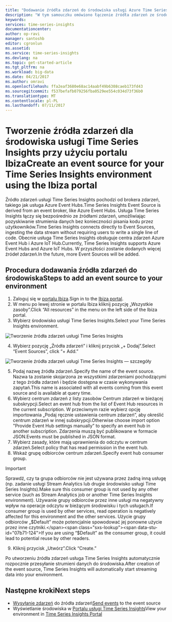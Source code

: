 ```yaml
---
title: "Dodawanie źródła zdarzeń do środowiska usługi Azure Time Series Insights | Microsoft Docs"
description: "W tym samouczku omówiono łączenie źródła zdarzeń ze środowiskiem usługi Time Series Insights"
keywords: 
services: time-series-insights
documentationcenter: 
author: op-ravi
manager: santoshb
editor: cgronlun
ms.assetid: 
ms.service: time-series-insights
ms.devlang: na
ms.topic: get-started-article
ms.tgt_pltfrm: na
ms.workload: big-data
ms.date: 04/21/2017
ms.author: omravi
ms.openlocfilehash: ffa2eaf3680e68ac14aabf49b6308caeb173fd43
ms.sourcegitcommit: f537befafb079256fba0529ee554c034d73f36b0
ms.translationtype: MT
ms.contentlocale: pl-PL
ms.lasthandoff: 07/11/2017
---
```

# <a name="create-an-event-source-for-your-time-series-insights-environment-using-the-ibiza-portal"></a><span data-ttu-id="07b71-103">Tworzenie źródła zdarzeń dla środowiska usługi Time Series Insights przy użyciu portalu Ibiza</span><span class="sxs-lookup"><span data-stu-id="07b71-103">Create an event source for your Time Series Insights environment using the Ibiza portal</span></span>

<span data-ttu-id="07b71-104">Źródło zdarzeń usługi Time Series Insights pochodzi od brokera zdarzeń, takiego jak usługa Azure Event Hubs.</span><span class="sxs-lookup"><span data-stu-id="07b71-104">Time Series Insights Event Source is derived from an event broker, like Azure Event Hubs.</span></span> <span data-ttu-id="07b71-105">Usługa Time Series Insights łączy się bezpośrednio ze źródłami zdarzeń, umożliwiając pozyskiwanie strumienia danych bez konieczności pisania kodu przez użytkowników.</span><span class="sxs-lookup"><span data-stu-id="07b71-105">Time Series Insights connects directly to Event Sources, ingesting the data stream without requiring users to write a single line of code.</span></span> <span data-ttu-id="07b71-106">Obecnie usługa Time Series Insights obsługuje centra zdarzeń Azure Event Hub i Azure IoT Hub.</span><span class="sxs-lookup"><span data-stu-id="07b71-106">Currently, Time Series Insights supports Azure Event Hubs and Azure IoT Hubs.</span></span> <span data-ttu-id="07b71-107">W przyszłości zostanie dodanych więcej źródeł zdarzeń.</span><span class="sxs-lookup"><span data-stu-id="07b71-107">In the future, more Event Sources will be added.</span></span>

## <a name="steps-to-add-an-event-source-to-your-environment"></a><span data-ttu-id="07b71-108">Procedura dodawania źródła zdarzeń do środowiska</span><span class="sxs-lookup"><span data-stu-id="07b71-108">Steps to add an event source to your environment</span></span>

1.  <span data-ttu-id="07b71-109">Zaloguj się w [portalu Ibiza](https://portal.azure.com).</span><span class="sxs-lookup"><span data-stu-id="07b71-109">Sign in to the [Ibiza portal](https://portal.azure.com).</span></span>
2.  <span data-ttu-id="07b71-110">W menu po lewej stronie w portalu Ibiza kliknij pozycję „Wszystkie zasoby”.</span><span class="sxs-lookup"><span data-stu-id="07b71-110">Click “All resources” in the menu on the left side of the Ibiza portal.</span></span>
3.  <span data-ttu-id="07b71-111">Wybierz środowisko usługi Time Series Insights.</span><span class="sxs-lookup"><span data-stu-id="07b71-111">Select your Time Series Insights environment.</span></span>

  ![Tworzenie źródła zdarzeń usługi Time Series Insights](media/add-event-source/getstarted-create-event-source-1.png)

4.  <span data-ttu-id="07b71-113">Wybierz pozycję „Źródła zdarzeń” i kliknij przycisk „+ Dodaj”.</span><span class="sxs-lookup"><span data-stu-id="07b71-113">Select “Event Sources”, click “+ Add.”</span></span>

  ![Tworzenie źródła zdarzeń usługi Time Series Insights — szczegóły](media/add-event-source/getstarted-create-event-source-2.png)

5.  <span data-ttu-id="07b71-115">Podaj nazwę źródła zdarzeń.</span><span class="sxs-lookup"><span data-stu-id="07b71-115">Specify the name of the event source.</span></span> <span data-ttu-id="07b71-116">Nazwa ta zostanie skojarzona ze wszystkimi zdarzeniami pochodzącymi z tego źródła zdarzeń i będzie dostępna w czasie wykonywania zapytań.</span><span class="sxs-lookup"><span data-stu-id="07b71-116">This name is associated with all events coming from this event source and is available at query time.</span></span>
6.  <span data-ttu-id="07b71-117">Wybierz centrum zdarzeń z listy zasobów Centrum zdarzeń w bieżącej subskrypcji.</span><span class="sxs-lookup"><span data-stu-id="07b71-117">Select an event hub from the list of Event Hub resources in the current subscription.</span></span> <span data-ttu-id="07b71-118">W przeciwnym razie wybierz opcję importowania „Podaj ręcznie ustawienia centrum zdarzeń”, aby określić centrum zdarzeń w innej subskrypcji.</span><span class="sxs-lookup"><span data-stu-id="07b71-118">Otherwise choose import option "Provide Event Hub settings manually” to specify an event hub in another subscription.</span></span> <span data-ttu-id="07b71-119">Zdarzenia muszą być publikowane w formacie JSON.</span><span class="sxs-lookup"><span data-stu-id="07b71-119">Events must be published in JSON format.</span></span>
7.  <span data-ttu-id="07b71-120">Wybierz zasady, które mają uprawnienia do odczytu w centrum zdarzeń.</span><span class="sxs-lookup"><span data-stu-id="07b71-120">Select policy that has read permission in the event hub.</span></span>
8.  <span data-ttu-id="07b71-121">Wskaż grupę odbiorców centrum zdarzeń.</span><span class="sxs-lookup"><span data-stu-id="07b71-121">Specify event hub consumer group.</span></span>

  > [!IMPORTANT]
  > <span data-ttu-id="07b71-122">Sprawdź, czy ta grupa odbiorców nie jest używana przez żadną inną usługę (np. zadanie usługi Stream Analytics lub drugie środowisko usługi Time Series Insights).</span><span class="sxs-lookup"><span data-stu-id="07b71-122">Make sure this consumer group is not used by any other service (such as Stream Analytics job or another Time Series Insights environment).</span></span> <span data-ttu-id="07b71-123">Używanie grupy odbiorców przez inne usługi ma negatywny wpływ na operacje odczytu w bieżącym środowisku i tych usługach.</span><span class="sxs-lookup"><span data-stu-id="07b71-123">If consumer group is used by other services, read operation is negatively affected for this environment and the other services.</span></span> <span data-ttu-id="07b71-124">Użycie grupy odbiorców „$Default” może potencjalnie spowodować jej ponowne użycie przez inne czytniki.</span><span class="sxs-lookup"><span data-stu-id="07b71-124">If you are using “$Default” as the consumer group, it could lead to potential reuse by other readers.</span></span>

9.  <span data-ttu-id="07b71-125">Kliknij przycisk „Utwórz”.</span><span class="sxs-lookup"><span data-stu-id="07b71-125">Click “Create.”</span></span>

<span data-ttu-id="07b71-126">Po utworzeniu źródła zdarzeń usługa Time Series Insights automatycznie rozpocznie przesyłanie strumieni danych do środowiska.</span><span class="sxs-lookup"><span data-stu-id="07b71-126">After creation of the event source, Time Series Insights will automatically start streaming data into your environment.</span></span>

## <a name="next-steps"></a><span data-ttu-id="07b71-127">Następne kroki</span><span class="sxs-lookup"><span data-stu-id="07b71-127">Next steps</span></span>

* <span data-ttu-id="07b71-128">[Wysyłanie zdarzeń](time-series-insights-send-events.md) do źródła zdarzeń</span><span class="sxs-lookup"><span data-stu-id="07b71-128">[Send events](time-series-insights-send-events.md) to the event source</span></span>
* <span data-ttu-id="07b71-129">Wyświetlanie środowiska w [Portalu usługi Time Series Insights](https://insights.timeseries.azure.com)</span><span class="sxs-lookup"><span data-stu-id="07b71-129">View your environment in [Time Series Insights Portal](https://insights.timeseries.azure.com)</span></span>
